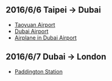## 2016/6/6 Taipei -> Dubai

* [Taoyuan Airport](https://gasolin.github.io/londonww/taoyuan_airport.html)
* [Dubai Airport](https://gasolin.github.io/londonww/dubai_airport.html)
* [Airplane in Dubai Airport](https://gasolin.github.io/londonww/dubai_airport_2.html)

## 2016/6/7 Dubai -> London

* [Paddington Station](https://gasolin.github.io/londonww/Paddington_station.html)
